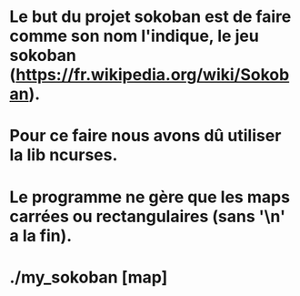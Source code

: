 # Le but du projet sokoban est de faire comme son nom l'indique, le jeu sokoban (https://fr.wikipedia.org/wiki/Sokoban).
# Pour ce faire nous avons dû utiliser la lib ncurses.
# Le programme ne gère que les maps carrées ou rectangulaires (sans '\n' a la fin).
# ./my_sokoban [map]
